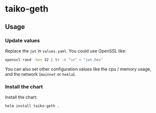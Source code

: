 # taiko-geth

## Usage

### Update values

Replace the `jwt` in `values.yaml`. You could use OpenSSL like: 

```sh
openssl rand -hex 32 | tr -d "\n" > "jwt.hex"
```

You can also set other configuration values like the cpu / memory usage, and the network (`mainnet` or `hekla`).

### Install the chart

Install the chart:
```sh
helm install taiko-geth .
```
